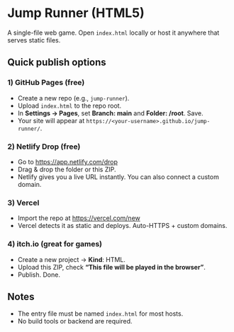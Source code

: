 
# Jump Runner (HTML5)

A single-file web game. Open `index.html` locally or host it anywhere that serves static files.

## Quick publish options

### 1) GitHub Pages (free)
- Create a new repo (e.g., `jump-runner`).
- Upload `index.html` to the repo root.
- In **Settings → Pages**, set **Branch: main** and **Folder: /root**. Save.
- Your site will appear at `https://<your-username>.github.io/jump-runner/`.

### 2) Netlify Drop (free)
- Go to https://app.netlify.com/drop
- Drag & drop the folder or this ZIP.
- Netlify gives you a live URL instantly. You can also connect a custom domain.

### 3) Vercel
- Import the repo at https://vercel.com/new
- Vercel detects it as static and deploys. Auto-HTTPS + custom domains.

### 4) itch.io (great for games)
- Create a new project → **Kind**: HTML.
- Upload this ZIP, check **“This file will be played in the browser”**.
- Publish. Done.

## Notes
- The entry file must be named `index.html` for most hosts.
- No build tools or backend are required.
